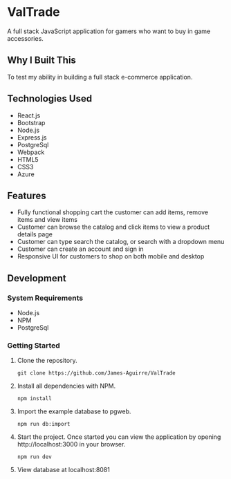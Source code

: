 # ValTrade

A full stack JavaScript application for gamers who want to buy in game accessories.

## Why I Built This

To test my ability in building a full stack e-commerce application.

## Technologies Used

- React.js
- Bootstrap
- Node.js
- Express.js
- PostgreSql
- Webpack
- HTML5
- CSS3
- Azure

<!-- ## Live Demo

Try the application live at [https://student-grade-table.lfz.com](https://student-grade-table.lfz.com) -->

## Features

- Fully functional shopping cart the customer can add items, remove items and view items
- Customer can browse the catalog and click items to view a product details page
- Customer can type search the catalog, or search with a dropdown menu
- Customer can create an account and sign in
- Responsive UI for customers to shop on both mobile and desktop

<!-- ## Preview

![SGT React](assets/sgt-react.gif) -->

## Development

### System Requirements

- Node.js
- NPM
- PostgreSql

### Getting Started

1. Clone the repository.

   ```shell
   git clone https://github.com/James-Aguirre/ValTrade
   ```

1. Install all dependencies with NPM.

   ```shell
   npm install
   ```

1. Import the example database to pgweb.

   ```shell
   npm run db:import
   ```

1. Start the project. Once started you can view the application by opening http://localhost:3000 in your browser.

   ```shell
   npm run dev
   ```

1. View database at localhost:8081
